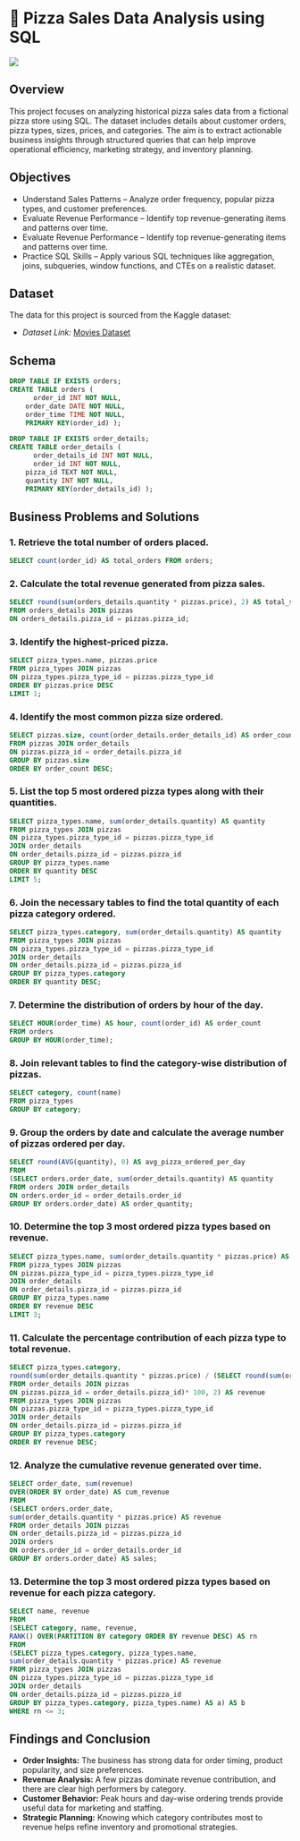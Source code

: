 # 🍕 Pizza Sales Data Analysis using SQL

![]([https://github.com/najirh/netflix_sql_project/blob/main/logo.png](https://github.com/Rajat-Ag-2809/Pizza_sales_SQL/blob/main/Pizza-Banner.jpg.webp))

## Overview
This project focuses on analyzing historical pizza sales data from a fictional pizza store using SQL. The dataset includes details about customer orders, pizza types, sizes, prices, and categories. The aim is to extract actionable business insights through structured queries that can help improve operational efficiency, marketing strategy, and inventory planning.

## Objectives

- Understand Sales Patterns – Analyze order frequency, popular pizza types, and customer preferences.
- Evaluate Revenue Performance – Identify top revenue-generating items and patterns over time.
- Evaluate Revenue Performance – Identify top revenue-generating items and patterns over time.
- Practice SQL Skills – Apply various SQL techniques like aggregation, joins, subqueries, window functions, and CTEs on a realistic dataset.

## Dataset

The data for this project is sourced from the Kaggle dataset:

- *Dataset Link:* [Movies Dataset](https://www.kaggle.com/datasets/shivamb/netflix-shows?resource=download)

## Schema

```sql
DROP TABLE IF EXISTS orders;
CREATE TABLE orders (
	  order_id INT NOT NULL,
    order_date DATE NOT NULL,
    order_time TIME NOT NULL,
    PRIMARY KEY(order_id) );

DROP TABLE IF EXISTS order_details;
CREATE TABLE order_details (
	  order_details_id INT NOT NULL,
	  order_id INT NOT NULL,
    pizza_id TEXT NOT NULL,
    quantity INT NOT NULL,
    PRIMARY KEY(order_details_id) );
```

## Business Problems and Solutions

### 1. Retrieve the total number of orders placed.
```sql
SELECT count(order_id) AS total_orders FROM orders;
```
### 2. Calculate the total revenue generated from pizza sales.
```sql
SELECT round(sum(orders_details.quantity * pizzas.price), 2) AS total_sales
FROM orders_details JOIN pizzas
ON orders_details.pizza_id = pizzas.pizza_id;
```
### 3. Identify the highest-priced pizza.
```sql
SELECT pizza_types.name, pizzas.price
FROM pizza_types JOIN pizzas
ON pizza_types.pizza_type_id = pizzas.pizza_type_id
ORDER BY pizzas.price DESC
LIMIT 1;
```
### 4. Identify the most common pizza size ordered.
```sql
SELECT pizzas.size, count(order_details.order_details_id) AS order_count
FROM pizzas JOIN order_details
ON pizzas.pizza_id = order_details.pizza_id 
GROUP BY pizzas.size
ORDER BY order_count DESC;
```
### 5. List the top 5 most ordered pizza types along with their quantities.
```sql
SELECT pizza_types.name, sum(order_details.quantity) AS quantity
FROM pizza_types JOIN pizzas
ON pizza_types.pizza_type_id = pizzas.pizza_type_id
JOIN order_details
ON order_details.pizza_id = pizzas.pizza_id
GROUP BY pizza_types.name
ORDER BY quantity DESC
LIMIT 5;
```
### 6. Join the necessary tables to find the total quantity of each pizza category ordered.
```sql
SELECT pizza_types.category, sum(order_details.quantity) AS quantity
FROM pizza_types JOIN pizzas
ON pizza_types.pizza_type_id = pizzas.pizza_type_id
JOIN order_details
ON order_details.pizza_id = pizzas.pizza_id
GROUP BY pizza_types.category
ORDER BY quantity DESC;
```
### 7. Determine the distribution of orders by hour of the day.
```sql
SELECT HOUR(order_time) AS hour, count(order_id) AS order_count
FROM orders
GROUP BY HOUR(order_time);
```
### 8. Join relevant tables to find the category-wise distribution of pizzas.
```sql
SELECT category, count(name) 
FROM pizza_types
GROUP BY category;
```
### 9. Group the orders by date and calculate the average number of pizzas ordered per day.
```sql
SELECT round(AVG(quantity), 0) AS avg_pizza_ordered_per_day
FROM 
(SELECT orders.order_date, sum(order_details.quantity) AS quantity
FROM orders JOIN order_details
ON orders.order_id = order_details.order_id
GROUP BY orders.order_date) AS order_quantity;
```
### 10. Determine the top 3 most ordered pizza types based on revenue.
```sql
SELECT pizza_types.name, sum(order_details.quantity * pizzas.price) AS revenue
FROM pizza_types JOIN pizzas
ON pizzas.pizza_type_id = pizza_types.pizza_type_id
JOIN order_details
ON order_details.pizza_id = pizzas.pizza_id
GROUP BY pizza_types.name
ORDER BY revenue DESC
LIMIT 3;
```
### 11. Calculate the percentage contribution of each pizza type to total revenue.
```sql
SELECT pizza_types.category, 
round(sum(order_details.quantity * pizzas.price) / (SELECT round(sum(order_details.quantity * pizzas.price), 2) AS total_sales
FROM order_details JOIN pizzas 
ON pizzas.pizza_id = order_details.pizza_id)* 100, 2) AS revenue
FROM pizza_types JOIN pizzas
ON pizzas.pizza_type_id = pizza_types.pizza_type_id
JOIN order_details
ON order_details.pizza_id = pizzas.pizza_id
GROUP BY pizza_types.category
ORDER BY revenue DESC;
```
### 12. Analyze the cumulative revenue generated over time.
```sql
SELECT order_date, sum(revenue) 
OVER(ORDER BY order_date) AS cum_revenue
FROM
(SELECT orders.order_date, 
sum(order_details.quantity * pizzas.price) AS revenue
FROM order_details JOIN pizzas
ON order_details.pizza_id = pizzas.pizza_id
JOIN orders
ON orders.order_id = order_details.order_id
GROUP BY orders.order_date) AS sales;
```
### 13. Determine the top 3 most ordered pizza types based on revenue for each pizza category.
```sql
SELECT name, revenue 
FROM
(SELECT category, name, revenue,
RANK() OVER(PARTITION BY category ORDER BY revenue DESC) AS rn
FROM
(SELECT pizza_types.category, pizza_types.name, 
sum(order_details.quantity * pizzas.price) AS revenue
FROM pizza_types JOIN pizzas
ON pizza_types.pizza_type_id = pizzas.pizza_type_id
JOIN order_details
ON order_details.pizza_id = pizzas.pizza_id
GROUP BY pizza_types.category, pizza_types.name) AS a) AS b
WHERE rn <= 3;
```
## Findings and Conclusion

- **Order Insights:** The business has strong data for order timing, product popularity, and size preferences.
- **Revenue Analysis:** A few pizzas dominate revenue contribution, and there are clear high performers by category.
- **Customer Behavior:** Peak hours and day-wise ordering trends provide useful data for marketing and staffing.
- **Strategic Planning:** Knowing which category contributes most to revenue helps refine inventory and promotional strategies.
      
